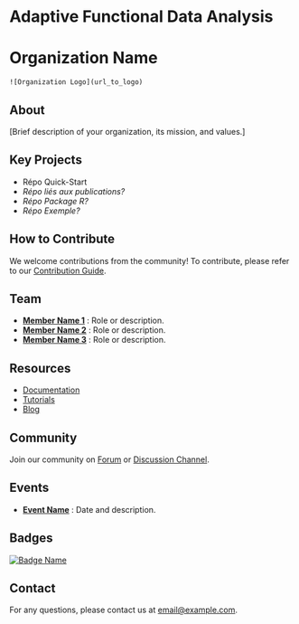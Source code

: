 # Adaptive Functional Data Analysis

# Organization Name

`![Organization Logo](url_to_logo)`

## About

[Brief description of your organization, its mission, and values.]

## Key Projects

- Répo Quick-Start
- _Répo liés aux publications?_
- _Répo Package R?_
- _Répo Exemple?_

## How to Contribute

We welcome contributions from the community! To contribute, please refer to our [Contribution Guide](link_to_guide).

## Team

- **[Member Name 1](link_to_profile_1)** : Role or description.
- **[Member Name 2](link_to_profile_2)** : Role or description.
- **[Member Name 3](link_to_profile_3)** : Role or description.

## Resources

- [Documentation](link_to_documentation)
- [Tutorials](link_to_tutorials)
- [Blog](link_to_blog)

## Community

Join our community on [Forum](link_to_forum) or [Discussion Channel](link_to_channel).

## Events

- **[Event Name](link_to_event)** : Date and description.

## Badges

[![Badge Name](url_to_badge)](link_to_badge)

## Contact

For any questions, please contact us at [email@example.com](mailto:email@example.com).

